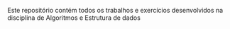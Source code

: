 Este repositório contém todos os trabalhos e exercícios desenvolvidos na disciplina de Algoritmos e Estrutura de dados